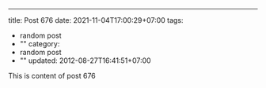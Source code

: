 ---
title: Post 676
date: 2021-11-04T17:00:29+07:00
tags:
  - random post
  - ""
category:
  - random post
  - ""
updated: 2012-08-27T16:41:51+07:00

This is content of post 676